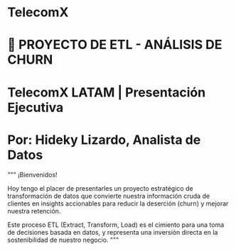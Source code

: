 # TelecomX
# 🌟 PROYECTO DE ETL - ANÁLISIS DE CHURN
# TelecomX LATAM | Presentación Ejecutiva
# Por: Hideky Lizardo, Analista de Datos

"""
¡Bienvenidos!

Hoy tengo el placer de presentarles un proyecto estratégico de transformación de datos
que convierte nuestra información cruda de clientes en insights accionables para reducir
la deserción (churn) y mejorar nuestra retención.

Este proceso ETL (Extract, Transform, Load) es el cimiento para una toma de decisiones
basada en datos, y representa una inversión directa en la sostenibilidad de nuestro negocio.
"""
# <br>

